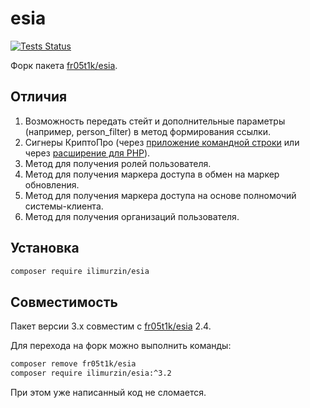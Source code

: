 # esia

[![Tests Status](https://github.com/ilimurzin/esia/actions/workflows/tests.yml/badge.svg)](https://github.com/ilimurzin/esia/actions/workflows/tests.yml)

Форк пакета [fr05t1k/esia](https://github.com/fr05t1k/esia).

## Отличия

1. Возможность передать стейт и дополнительные параметры (например, person_filter) в метод формирования ссылки.
2. Сигнеры КриптоПро (через [приложение командной строки](https://www.cryptopro.ru/products/other/cryptcp) или через [расширение для PHP](https://github.com/CryptoPro/phpcades)).
3. Метод для получения ролей пользователя.
4. Метод для получения маркера доступа в обмен на маркер обновления.
5. Метод для получения маркера доступа на основе полномочий системы-клиента.
6. Метод для получения организаций пользователя.

## Установка

```sh
composer require ilimurzin/esia
```

## Совместимость

Пакет версии 3.x совместим с [fr05t1k/esia](https://github.com/fr05t1k/esia) 2.4.

Для перехода на форк можно выполнить команды:

```sh
composer remove fr05t1k/esia
composer require ilimurzin/esia:^3.2
```

При этом уже написанный код не сломается.
